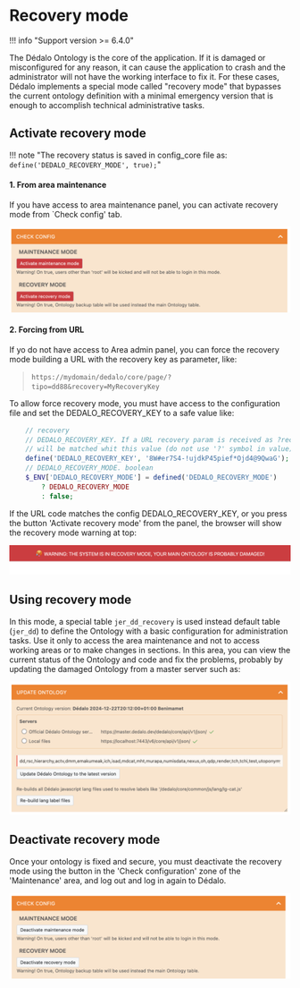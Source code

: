 # Recovery mode

!!! info "Support version >= 6.4.0"

The Dédalo Ontology is the core of the application. If it is damaged or misconfigured for any reason, it can cause the application to crash and the administrator will not have the working interface to fix it.
For these cases, Dédalo implements a special mode called "recovery mode" that bypasses the current ontology definition with a minimal emergency version that is enough to accomplish technical administrative tasks.

## Activate recovery mode

!!! note "The recovery status is saved in config_core file as: `define('DEDALO_RECOVERY_MODE', true);`"

#### 1. From area maintenance
If you have access to area maintenance panel, you can activate recovery mode from `Check config' tab.

![widget Check config](assets/2025-01-20_check_config_widget.png)

#### 2. Forcing from URL
If yo do not have access to Area admin panel, you can force the recovery mode building a URL with the recovery key as parameter, like:

> `https://mydomain/dedalo/core/page/?tipo=dd88&recovery=MyRecoveryKey`

To allow force recovery mode, you must have access to the configuration file and set the DEDALO_RECOVERY_KEY to a safe value like:
```php
    // recovery
	// DEDALO_RECOVERY_KEY. If a URL recovery param is received as ?recovery=XXX
	// will be matched whit this value (do not use '?' symbol in value)
	define('DEDALO_RECOVERY_KEY', '8W#er7S4-!ujdkP45pief*Ojd4@9QwaG');
	// DEDALO_RECOVERY_MODE. boolean
	$_ENV['DEDALO_RECOVERY_MODE'] = defined('DEDALO_RECOVERY_MODE')
		? DEDALO_RECOVERY_MODE
		: false;
```

If the URL code matches the config DEDALO_RECOVERY_KEY, or you press the button 'Activate recovery mode' from the panel, the browser will show the recovery mode warning at top:

![warning recovery](assets/2025-01-19_recovery_alert.png)

## Using recovery mode

In this mode, a special table `jer_dd_recovery` is used instead default table (`jer_dd`) to define the Ontology with a basic configuration for administration tasks.
Use it only to access the area maintenance and not to access working areas or to make changes in sections.
In this area, you can view the current status of the Ontology and code and fix the problems, probably by updating the damaged Ontology from a master server such as:

![widget update ontology](assets/2025-01-20_widget_update_ontology.png)

## Deactivate recovery mode

Once your ontology is fixed and secure, you must deactivate the recovery mode using the button in the 'Check configuration' zone of the 'Maintenance' area, and log out and log in again to Dédalo.

![widget Check config](assets/2025-01-20_dectivate_recovery.png)
